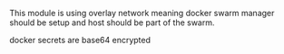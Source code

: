 This module is using overlay network meaning docker swarm manager should be setup and host should be part of the swarm.

docker secrets are base64 encrypted
